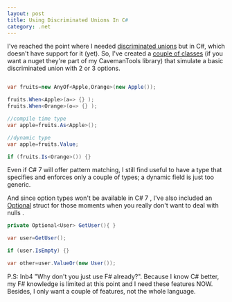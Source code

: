 ```yaml
---
layout: post
title: Using Discriminated Unions In C# 
category: .net
---
```


I've reached the point where I needed [discriminated unions](https://fsharpforfunandprofit.com/posts/discriminated-unions/) but in C#, which doesn't have support for it (yet). So, I've created a [couple of classes](https://github.com/sapiens/cavemantools/blob/master/src/CavemanTools/AnyOf.cs) (if you want a nuget they're part of my CavemanTools library) that simulate a basic discriminated union with 2 or 3 options.

```csharp

var fruits=new AnyOf<Apple,Orange>(new Apple());

fruits.When<Apple>(a=> {} );
fruits.When<Orange>(o=> {} );

//compile time type
var apple=fruits.As<Apple>();

//dynamic type
var apple=fruits.Value;

if (fruits.Is<Orange>()) {} 

``` 

Even if C# 7 will offer pattern matching, I still find useful to have a type that specifies and enforces only a couple of types; a dynamic field is just too generic.

And since option types won't be available in C# 7 , I've also included an [Optional](https://github.com/sapiens/cavemantools/blob/master/src/CavemanTools/Optional.cs) struct for those moments when you really don't want to deal with nulls .

```csharp
private Optional<User> GetUser(){ }

var user=GetUser();

if (user.IsEmpty) {} 

var other=user.ValueOr(new User());

```

P.S: Inb4 "Why don't you just use F# already?". Because I know C# better, my F# knowledge is limited at this point and I need these features NOW. Besides, I only want a couple of features, not the whole language.   
